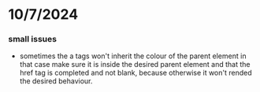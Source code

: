 # 10/7/2024

### small issues

- sometimes the a tags won't inherit the colour of the parent element in that case make sure it is inside the desired parent element and that the href tag is completed and not blank, because otherwise it won't rended the desired behaviour.
